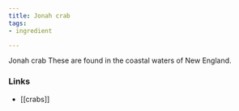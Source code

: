 ```yaml
---
title: Jonah crab
tags:
- ingredient

---
```

Jonah crab These are found in the coastal waters of New England.

### Links

* [[crabs]]
